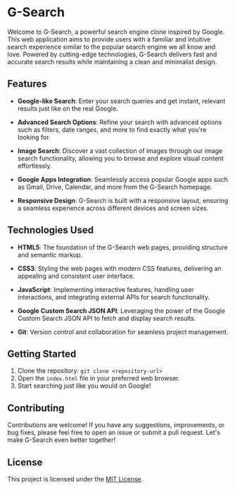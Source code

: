 # **G-Search**

Welcome to G-Search, a powerful search engine clone inspired by Google. This web application aims to provide users with a familiar and intuitive search experience similar to the popular search engine we all know and love. Powered by cutting-edge technologies, G-Search delivers fast and accurate search results while maintaining a clean and minimalist design.

## **Features**

- **Google-like Search**: Enter your search queries and get instant, relevant results just like on the real Google.

- **Advanced Search Options**: Refine your search with advanced options such as filters, date ranges, and more to find exactly what you're looking for.

- **Image Search**: Discover a vast collection of images through our image search functionality, allowing you to browse and explore visual content effortlessly.

- **Google Apps Integration**: Seamlessly access popular Google apps such as Gmail, Drive, Calendar, and more from the G-Search homepage.

- **Responsive Design**: G-Search is built with a responsive layout, ensuring a seamless experience across different devices and screen sizes.

## **Technologies Used**

- **HTML5**: The foundation of the G-Search web pages, providing structure and semantic markup.

- **CSS3**: Styling the web pages with modern CSS features, delivering an appealing and consistent user interface.

- **JavaScript**: Implementing interactive features, handling user interactions, and integrating external APIs for search functionality.

- **Google Custom Search JSON API**: Leveraging the power of the Google Custom Search JSON API to fetch and display search results.

- **Git**: Version control and collaboration for seamless project management.

## **Getting Started**

1. Clone the repository: `git clone <repository-url>`
2. Open the `index.html` file in your preferred web browser.
3. Start searching just like you would on Google!

## **Contributing**

Contributions are welcome! If you have any suggestions, improvements, or bug fixes, please feel free to open an issue or submit a pull request. Let's make G-Search even better together!

## **License**

This project is licensed under the [MIT License](LICENSE).
